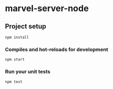 # marvel-server-node

## Project setup
```
npm install
```

### Compiles and hot-reloads for development
```
npm start
```

### Run your unit tests
```
npm test
```
